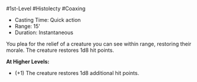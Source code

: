 #1st-Level #Histolecty #Coaxing
 
- Casting Time: Quick action
- Range: 15'
- Duration: Instantaneous  

You plea for the relief of a creature you can see within range, restoring their morale. The creature restores 1d8 hit points.
 
**At Higher Levels:** 
* (+1) The creature restores 1d8 additional hit points.